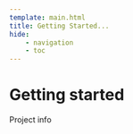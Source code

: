 ```yaml
---
template: main.html
title: Getting Started...
hide:
    - navigation
    - toc
---
```


<h1> Getting started </h1>

Project info